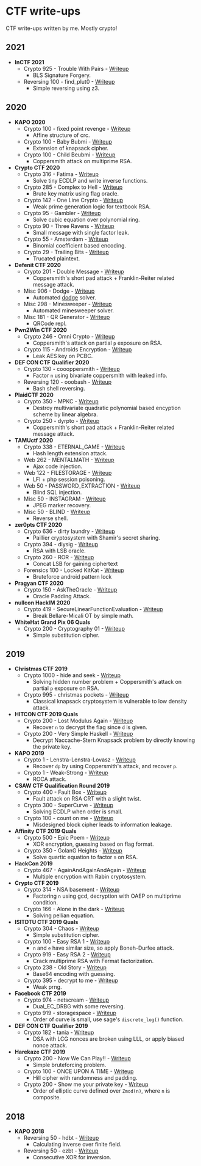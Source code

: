 # CTF write-ups

CTF write-ups written by me. Mostly crypto!

## 2021
- **InCTF 2021**
	- Crypto 925 - Trouble With Pairs - [Writeup](https://github.com/pcw109550/write-up/tree/master/2021/InCTF/Trouble_With_Pairs)
		- BLS Signature Forgery.
	- Reversing 100 - find_plut0 - [Writeup](https://github.com/pcw109550/write-up/tree/master/2021/InCTF/find_plut0)
		- Simple reversing using z3.

## 2020

- **KAPO 2020**
	- Crypto 100 - fixed point revenge - [Writeup](https://github.com/pcw109550/write-up/tree/master/2020/KAPO/fixed_point_revenge)
		- Affine structure of crc.
	- Crypto 100 - Baby Bubmi - [Writeup](https://github.com/pcw109550/write-up/tree/master/2020/KAPO/Baby_Bubmi)
		- Extension of knapsack cipher.
	- Crypto 100 - Child Beubmi - [Writeup](https://github.com/pcw109550/write-up/tree/master/2020/KAPO/Child_Beubmi)
		- Coppersmith attack on multiprime RSA.
- **Crypto CTF 2020**
	- Crypto 316 - Fatima - [Writeup](https://github.com/pcw109550/write-up/tree/master/2020/CryptoCTF/Fatima)
		- Solve tiny ECDLP and write inverse functions.
	- Crypto 285 - Complex to Hell - [Writeup](https://github.com/pcw109550/write-up/tree/master/2020/CryptoCTF/Complex_to_Hell)
		- Brute key matrix using flag oracle.
	- Crypto 142 - One Line Crypto - [Writeup](https://github.com/pcw109550/write-up/tree/master/2020/CryptoCTF/One_Line_Crypto)
		- Weak prime generation logic for textbook RSA.
	- Crypto 95 - Gambler - [Writeup](https://github.com/pcw109550/write-up/tree/master/2020/CryptoCTF/Gambler)
		- Solve cubic equation over polynomial ring.
	- Crypto 90 - Three Ravens - [Writeup](https://github.com/pcw109550/write-up/tree/master/2020/CryptoCTF/Three_Ravens)
		- Small message with single factor leak.
	- Crypto 55 - Amsterdam - [Writeup](https://github.com/pcw109550/write-up/tree/master/2020/CryptoCTF/Amsterdam)
		- Binomial coefficient based encoding.
	- Crypto 29 - Trailing Bits - [Writeup](https://github.com/pcw109550/write-up/tree/master/2020/CryptoCTF/Trailing_Bits)
		- Trucated plaintext.
- **Defenit CTF 2020**
	- Crypto 201 - Double Message - [Writeup](https://github.com/pcw109550/write-up/tree/master/2020/Defenit/Double_Message)
		- Coppersmith's short pad attack + Franklin-Reiter related message attack.
	- Misc 906 - Dodge - [Writeup](https://github.com/pcw109550/write-up/tree/master/2020/Defenit/Dodge)
		- Automated [dodge](https://editown.tistory.com/101) solver.
	- Misc 298 - Minesweeper - [Writeup](https://github.com/pcw109550/write-up/tree/master/2020/Defenit/Minesweeper)
		- Automated minesweeper solver.
	- Misc 181 - QR Generator - [Writeup](https://github.com/pcw109550/write-up/tree/master/2020/Defenit/QR_Generator)
		- QRCode repl.
- **Pwn2Win CTF 2020**
	- Crypto 246 - Omni Crypto - [Writeup](https://github.com/pcw109550/write-up/tree/master/2020/Pwn2Win/Omni_Crypto)
		- Coppersmith's attack on partial `p` exposure on RSA.
	- Crypto 115 - Androids Encryption - [Writeup](https://github.com/pcw109550/write-up/tree/master/2020/Pwn2Win/Androids_Encryption)
		- Leak AES key on PCBC.
- **DEF CON CTF Qualifier 2020**
	- Crypto 130 - coooppersmith - [Writeup](https://github.com/pcw109550/write-up/tree/master/2020/DEFCON/coooppersmith)
		- Factor `n` using bivariate coppersmith with leaked info.
	- Reversing 120 - ooobash - [Writeup](https://github.com/pcw109550/write-up/tree/master/2020/DEFCON/ooobash)
		- Bash shell reversing.
- **PlaidCTF 2020**
	- Crypto 350 - MPKC - [Writeup](https://github.com/pcw109550/write-up/tree/master/2020/PlaidCTF/MPKC)
		- Destroy multivariate quadratic polynomial based encyption scheme by linear algebra.
	- Crypto 250 - dyrpto - [Writeup](https://github.com/pcw109550/write-up/tree/master/2020/PlaidCTF/dyrpto)
		- Coppersmith's short pad attack + Franklin-Reiter related message attack.
- **TAMUctf 2020**
	- Crypto 338 - ETERNAL_GAME - [Writeup](https://github.com/pcw109550/write-up/tree/master/2020/TAMUctf/ETERNAL_GAME)
		- Hash length extension attack.
	- Web 262 - MENTALMATH - [Writeup](https://github.com/pcw109550/write-up/tree/master/2020/TAMUctf/MENTALMATH)
		- Ajax code injection.
	- Web 122 - FILESTORAGE - [Writeup](https://github.com/pcw109550/write-up/tree/master/2020/TAMUctf/FILESTORAGE)
		- LFI + php session poisoning.
	- Web 50 - PASSWORD_EXTRACTION - [Writeup](https://github.com/pcw109550/write-up/tree/master/2020/TAMUctf/PASSWORD_EXTRACTION)
		- Blind SQL injection.
	- Misc 50 - INSTAGRAM - [Writeup](https://github.com/pcw109550/write-up/tree/master/2020/TAMUctf/INSTAGRAM)
		- JPEG marker recovery.
	- Misc 50 - BLIND - [Writeup](https://github.com/pcw109550/write-up/tree/master/2020/TAMUctf/BLIND)
		- Reverse shell.
- **zer0pts CTF 2020**
	- Crypto 636 - dirty laundry - [Writeup](https://github.com/pcw109550/write-up/tree/master/2020/zer0pts/dirty_laundry)
		- Paillier cryptosystem with Shamir's secret sharing.
	- Crypto 394 - diysig - [Writeup](https://github.com/pcw109550/write-up/tree/master/2020/zer0pts/diysig)
		- RSA with LSB oracle.
	- Crypto 260 - ROR - [Writeup](https://github.com/pcw109550/write-up/tree/master/2020/zer0pts/ROR)
		- Concat LSB for gaining ciphertext
	- Forensics 100 - Locked KitKat - [Writeup](https://github.com/pcw109550/write-up/tree/master/2020/zer0pts/Locked_KitKat)
		- Bruteforce android pattern lock
- **Pragyan CTF 2020**
    - Crypto 150 - AskTheOracle - [Writeup](https://github.com/pcw109550/write-up/tree/master/2020/Pragyan/AskTheOracle)
        - Oracle Padding Attack.
- **nullcon HackIM 2020**
    - Crypto 419 - SecureLinearFunctionEvaluation - [Writeup](https://github.com/pcw109550/write-up/tree/master/2020/HackIM/SecureLinearFunctionEvaluation)
        - Break Bellare-Micali OT by simple math.
- **WhiteHat Grand Pix 06 Quals**
    - Crypto 200 - Cryptography 01 - [Writeup](https://github.com/pcw109550/write-up/tree/master/2020/WhiteHat_GrandPrix/Cryptography_01)
        - Simple substitution cipher.

## 2019

- **Christmas CTF 2019**
	- Crypto 1000 - hide and seek - [Writeup](https://github.com/pcw109550/write-up/tree/master/2019/X-MAS/hide_and_seek)
		- Solving hidden number problem + Coppersmith's attack on partial `p` exposure on RSA.
	- Crypto 995 - christmas pockets - [Writeup](https://github.com/pcw109550/write-up/tree/master/2019/X-MAS/christmas_pockets)
		- Classical knapsack cryptosystem is vulnerable to low density attack.
- **HITCON CTF 2019 Quals**
	- Crypto 200 - Lost Modulus Again - [Writeup](https://github.com/pcw109550/write-up/tree/master/2019/HITCON/Lost_Modulus_Again)
		- Recover `n` to decrypt the flag since `d` is given.
	- Crypto 200 - Very Simple Haskell - [Writeup](https://github.com/pcw109550/write-up/tree/master/2019/HITCON/Very_Simple_Haskell)
		- Decrypt Naccache-Stern Knapsack problem by directly knowing the private key.
- **KAPO 2019**
	- Crypto 1 - Lenstra-Lenstra-Lovasz - [Writeup](https://github.com/pcw109550/write-up/tree/master/2019/KAPO/Lenstra-Lenstra-Lovasz)
		- Recover `dp` by using Coppersmith's attack, and recover `p`.
	- Crypto 1 - Weak-Strong - [Writeup](https://github.com/pcw109550/write-up/tree/master/2019/KAPO/Weak-Strong)
		- ROCA attack.
- **CSAW CTF Qualification Round 2019**
	- Crypto 400 - Fault Box - [Writeup](https://github.com/pcw109550/write-up/tree/master/2019/CSAW/Fault_Box)
		- Fault attack on RSA CRT with a slight twist.
	- Crypto 300 - SuperCurve - [Writeup](https://github.com/pcw109550/write-up/tree/master/2019/CSAW/SuperCurve)
		- Solving ECDLP when order is small.
	- Crypto 100 - count on me - [Writeup](https://github.com/pcw109550/write-up/tree/master/2019/CSAW/count_on_me)
		- Misdesigned block cipher leads to information leakage.
- **Affinity CTF 2019 Quals**
	- Crypto 500 - Epic Poem - [Writeup](https://github.com/pcw109550/write-up/tree/master/2019/Affinity/Epic_Poem)
		- XOR encryption, guessing based on flag format.
	- Crypto 350 - GolanG Heights - [Writeup](https://github.com/pcw109550/write-up/tree/master/2019/Affinity/GolanG_Heights)
		- Solve quartic equation to factor `n` on RSA.
- **HackCon 2019**
	- Crypto 467 - AgainAndAgainAndAgain - [Writeup](https://github.com/pcw109550/write-up/tree/master/2019/HackCon/AgainAndAgainAndAgain)
		- Multiple encryption with Rabin cryptosystem.
- **Crypto CTF 2019**
	- Crypto 314 - NSA basement - [Writeup](https://github.com/pcw109550/write-up/tree/master/2019/CryptoCTF/NSA_basement)
		- Factoring `n` using gcd, decryption with OAEP on multiprime condition.
	- Crypto 166 - Alone in the dark - [Writeup](https://github.com/pcw109550/write-up/tree/master/2019/CryptoCTF/Alone_in_the_dark)
		- Solving pellian equation.
- **ISITDTU CTF 2019 Quals**
	- Crypto 304 - Chaos - [Writeup](https://github.com/pcw109550/write-up/tree/master/2019/ISITDTU/Chaos)
		- Simple substitution cipher.
	- Crypto 100 - Easy RSA 1 - [Writeup](https://github.com/pcw109550/write-up/tree/master/2019/ISITDTU/Easy_RSA_1)
		- `n` and `e` have similar size, so apply Boneh-Durfee attack.
	- Crypto 919 - Easy RSA 2 - [Writeup](https://github.com/pcw109550/write-up/tree/master/2019/ISITDTU/Easy_RSA_2)
		- Crack multiprime RSA with Fermat factorization.
	- Crypto 238 - Old Story - [Writeup](https://github.com/pcw109550/write-up/tree/master/2019/ISITDTU/Old_story)
		- Base64 encoding with guessing.
	- Crypto 395 - decrypt to me - [Writeup](https://github.com/pcw109550/write-up/tree/master/2019/ISITDTU/decrypt_to_me)
		- Weak prng.
- **Facebook CTF 2019**
	- Crypto 974 - netscream - [Writeup](https://github.com/pcw109550/write-up/tree/master/2019/Facebook/netscream)
		- Dual_EC_DRBG with some reversing.
	- Crypto 919 - storagespace - [Writeup](https://github.com/pcw109550/write-up/tree/master/2019/Facebook/storagespace)
		- Order of curve is small, use sage's `discrete_log()` function.
- **DEF CON CTF Qualifier 2019**
	- Crypto 182 - tania - [Writeup](https://github.com/pcw109550/write-up/tree/master/2019/DEFCON/tania)
		- DSA with LCG nonces are broken using LLL, or apply biased nonce attack.
- **Harekaze CTF 2019**
	- Crypto 200 - Now We Can Play!! - [Writeup](https://github.com/pcw109550/write-up/tree/master/2019/Harekaze/Now_We_Can_Play)
		- Simple bruteforcing problem.
	- Crypto 100 - ONCE UPON A  TIME - [Writeup](https://github.com/pcw109550/write-up/tree/master/2019/Harekaze/ONCE_UPON_A_TIME)
		- Hill cipher with randomness and padding.
	- Crypto 200 - Show me your private key - [Writeup](https://github.com/pcw109550/write-up/tree/master/2019/Harekaze/show_me_your_private_key)
		- Order of elliptic curve defined over `Zmod(n)`, where `n` is composite.

## 2018

- **KAPO 2018**
	- Reversing 50 - hdbt - [Writeup](https://github.com/pcw109550/write-up/tree/master/2018/KAPO/hdbt)
		- Calculating inverse over finite field.
	- Reversing 50 - ezbt - [Writeup](https://github.com/pcw109550/write-up/tree/master/2018/KAPO/ezbt)
		- Consecutive XOR for inversion.
